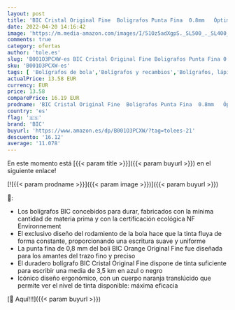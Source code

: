 ```yaml
---
layout: post
title: 'BIC Cristal Original Fine  Boligrafos Punta Fina  0.8mm   Óptimo para Uso Escolar y de Oficina  Caja de 50 Unidades  Azul'
date: 2022-04-20 14:16:42
image: 'https://m.media-amazon.com/images/I/51Oz5adXgpS._SL500_._SL400_.jpg'
comments: true
category: ofertas
author: 'tole.es'
slug: 'B001O3PCXW-es BIC Cristal Original Fine Boligrafos Punta Fina 0.8mm...'
sku: 'B001O3PCXW-es'
tags: [ 'Bolígrafos de bola','Bolígrafos y recambios','Bolígrafos, lápices y útiles de escritura','Oficina y papelería','bic','boligrafos','cristal','escolar','🇪🇸', ]
actualPrice: 13.58 EUR
currency: EUR
price: 13.58
comparePrice: 16.19 EUR
prodname: 'BIC Cristal Original Fine  Boligrafos Punta Fina  0.8mm   Óptimo para Uso Escolar y de Oficina  Caja de 50 Unidades  Azul'
country: 'es'
flag: '🇪🇸'
brand: 'BIC'
buyurl: 'https://www.amazon.es/dp/B001O3PCXW/?tag=tolees-21'
descuento: '16.12'
average: '11.078'
---
```


En este momento está [{{< param title >}}]({{< param buyurl >}}) en el siguiente enlace!

[![{{< param prodname >}}]({{< param image >}})]({{< param buyurl >}})

🔎:

- Los bolígrafos BIC concebidos para durar, fabricados con la mínima cantidad de materia prima y con la certificación ecológica NF Environnement
- El exclusivo diseño del rodamiento de la bola hace que la tinta fluya de forma constante, proporcionando una escritura suave y uniforme
- La punta fina de 0,8 mm del boli BIC Orange Original Fine fue diseñada para los amantes del trazo fino y preciso
- El duradero bolígrafo BIC Cristal Original Fine dispone de tinta suficiente para escribir una media de 3,5 km en azul o negro
- Icónico diseño ergonómico, con un cuerpo naranja translúcido que permite ver el nivel de tinta disponible: máxima eficacia

[🛒 Aquí!!!]({{< param buyurl >}})
